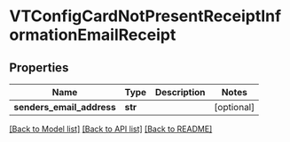 # VTConfigCardNotPresentReceiptInformationEmailReceipt

## Properties
Name | Type | Description | Notes
------------ | ------------- | ------------- | -------------
**senders_email_address** | **str** |  | [optional] 

[[Back to Model list]](../README.md#documentation-for-models) [[Back to API list]](../README.md#documentation-for-api-endpoints) [[Back to README]](../README.md)


